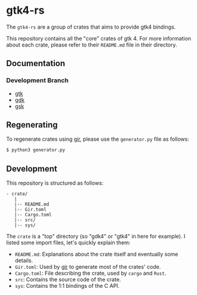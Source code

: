 # gtk4-rs

The `gtk4-rs` are a group of crates that aims to provide gtk4 bindings.

This repository contains all the "core" crates of gtk 4. For more
information about each crate, please refer to their `README.md` file in their directory.

## Documentation

### Development Branch

 * [gtk](https://gtk-rs.org/gtk4-rs/gtk4/)
 * [gdk](https://gtk-rs.org/gtk4-rs/gdk4/)
 * [gsk](https://gtk-rs.org/gtk4-rs/gsk4/)

## Regenerating

To regenerate crates using [gir], please use the `generator.py`
file as follows:

```bash
$ python3 generator.py
```

## Development


This repository is structured as follows:

```text
- crate/
   |
   |-- README.md
   |-- Gir.toml
   |-- Cargo.toml
   |-- src/
   |-- sys/
```

The `crate` is a "top" directory (so "gdk4" or "gtk4" in here for example). I listed some
import files, let's quickly explain them:

 * `README.md`: Explanations about the crate itself and eventually some details.
 * `Gir.toml`: Used by [gir] to generate most of the crates' code.
 * `Cargo.toml`: File describing the crate, used by `cargo` and `Rust`.
 * `src`: Contains the source code of the crate.
 * `sys`: Contains the 1:1 bindings of the C API.

[gir]: https://github.com/gtk-rs/gir
